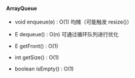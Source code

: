 #### ArrayQueue

* void enqueue(e) : O(1) 均摊（可能触发 resize()）

* E dequeue() : O(n) 可通过循环队列进行优化

* E getFront() : O(1)

* int getSize() : O(1)

* boolean isEmpty() : O(1)